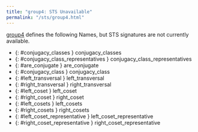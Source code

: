 ```yaml
---
title: "group4: STS Unavailable"
permalink: "/sts/group4.html"
---
```






[group4](/cd/group4)
defines the following Names, but STS signatures are not currently available.


 *  {: #conjugacy_classes } conjugacy_classes
 *  {: #conjugacy_class_representatives } conjugacy_class_representatives
 *  {: #are_conjugate } are_conjugate
 *  {: #conjugacy_class } conjugacy_class
 *  {: #left_transversal } left_transversal
 *  {: #right_transversal } right_transversal
 *  {: #left_coset } left_coset
 *  {: #right_coset } right_coset
 *  {: #left_cosets } left_cosets
 *  {: #right_cosets } right_cosets
 *  {: #left_coset_representative } left_coset_representative
 *  {: #right_coset_representative } right_coset_representative